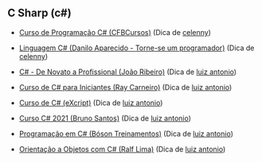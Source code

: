 ## C Sharp (c#)

- [Curso de Programação C# (CFBCursos)](https://www.youtube.com/playlist?list=PLx4x_zx8csUglgKTmgfVFEhWWBQCasNGi) (Dica de [celenny](https://github.com/celenny))

- [Linguagem C# (Danilo Aparecido - Torne-se um programador)](https://www.youtube.com/playlist?list=PLEdPHGYbHhlcxWx-_LrVVYZ2RRdqltums) (Dica de [celenny](https://github.com/celenny))

- [C# - De Novato a Profissional (João Ribeiro)](https://www.youtube.com/watch?v=IMA5Jr3iMGI&list=PLXik_5Br-zO-rMqpRy5qPG2SLNimKmVCO)  (Dica de [luiz antonio](https://github.com/LuizAnt201))

- [Curso de C# para Iniciantes (Ray Carneiro)](https://www.youtube.com/playlist?list=PLwftZeDnOzt3VMtat5BTJvP_7qgNtRDD8) (Dica de [luiz antonio](https://github.com/LuizAnt201))

- [Curso de C# (eXcript)](https://www.youtube.com/playlist?list=PLesCEcYj003SFffgnOcITHnCJavMf0ArD) (Dica de [luiz antonio](https://github.com/LuizAnt201))

- [Curso C# 2021 (Bruno Santos)](https://www.youtube.com/playlist?list=PL50rZONmv8ZTLPRyqb37EoPlBpSmVBJWX) (Dica de [luiz antonio](https://github.com/LuizAnt201))

- [Programação em C# (Bóson Treinamentos)](https://www.youtube.com/watch?v=r2kEkCGrxZs&list=PLucm8g_ezqNoMPIGWbRJXemJKyoUpTjA1) (Dica de [luiz antonio](https://github.com/LuizAnt201))

- [Orientação a Objetos com C# (Ralf Lima)](https://www.youtube.com/watch?v=wI6zLJJhnNw&list=PLWXw8Gu52TRKlAqSfkdhSTPtAfAcYko5E)  (Dica de [luiz antonio](https://github.com/LuizAnt201))
